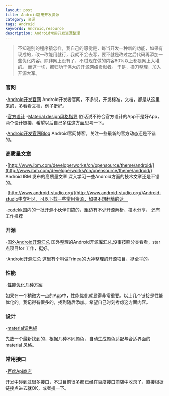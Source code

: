 ```yaml
---
layout: post
title: Android常用开发资源
category: 资源
tags: Android
keywords: Android,resource
description: Android常用开发资源整理
---
```


> 不知道别的程序猿怎样，我自己的感觉是，每当开发一种新的功能，如果有现成的，改一改能用就行，我就不会去写，要不就是改过之后代码再添加一些优化内容。除非网上没有了，不过现在做的内容80%以上都是网上大堆的。  而这一切，都归功于伟大的开源网络贡献者。 于是，操刀整理，加入开源大军。

### 官网
-<a href="http://developer.android.com/index.html">Android开发官网</a>
Android开发者官网，不多说，开发标准，文档，都是从这里来的，多看看文档，例子挺好。 

-<a href="http://developer.android.com/design/index.html">官方设计</a>
-<a href="http://www.google.com/design/spec/material-design/introduction.html">Material design风格指导</a>
俗话说不符合官方设计的App不是好App，两个设计链接，希望以后自己多往这方面思考一下。

-<a href="http://android-developers.blogspot.com/">Android开发官网Blog</a>
Android官网博客，关注一些最新的官方动态还是不错的。

### 高质量文章
-[http://www.ibm.com/developerworks/cn/opensource/theme/android/](http://www.ibm.com/developerworks/cn/opensource/theme/android/)
Android IBM 发布的高质量文章 深入学习一些Android方面的技术文章还是不错的。

-[http://www.android-studio.org/](http://www.android-studio.org/)Android-studio中文社区，可以下载一些常用资源，如果不想翻墙的话。

-[codekk](http://p.codekk.com/)国内的一批开源小伙伴们搞的，里边有不少开源解析，技术分享， 还有工作推荐


### 开源
-<a href="http://android-arsenal.com/">国外Android开源汇总</a>
国外整理的Android开源库汇总,没事按照分类看看，star点项目for 工作，挺好。

-<a href="https://github.com/Trinea/android-open-project">Android开源汇总</a>
这里有个叫做Trinea的大神整理的开源项目，挺全乎的。

### 性能

-<a href="http://www.trinea.cn/android/android-performance-demo/">性能优化几种方案</a>

如果在一个稍微大一点的App中，性能优化就显得非常重要。以上几个链接是性能优化的。我记得有很多的，找到随后添加。希望自己时刻考虑这方面内容。

### 设计

-<a href="https://www.materialpalette.com/">material调色板</a>

先放一个最新找到的，根据几种不同颜色，自动生成颜色适配与合适界面的material 风格。 

### 常用接口
-<a href="http://apistore.baidu.com/">百度Api商店</a>

开发中碰到过很多接口，不过目前很多都已经在百度接口商店中收录了，直接根据链接点进去就OK，或者搜一下。






